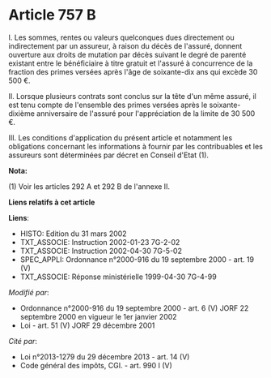 # Article 757 B

I. Les sommes, rentes ou valeurs quelconques dues directement ou indirectement par un assureur, à raison du décès de
l'assuré, donnent ouverture aux droits de mutation par décès suivant le degré de parenté existant entre le bénéficiaire à
titre gratuit et l'assuré à concurrence de la fraction des primes versées après l'âge de soixante-dix ans qui excède 30 500
€.

II. Lorsque plusieurs contrats sont conclus sur la tête d'un même assuré, il est tenu compte de l'ensemble des primes versées
après le soixante-dixième anniversaire de l'assuré pour l'appréciation de la limite de 30 500 €.

III. Les conditions d'application du présent article et notamment les obligations concernant les informations à fournir par
les contribuables et les assureurs sont déterminées par décret en Conseil d'Etat (1).

**Nota:**

(1) Voir les articles 292 A et 292 B de l'annexe II.

**Liens relatifs à cet article**

**Liens**:

  - HISTO: Edition du 31 mars 2002
  - TXT_ASSOCIE: Instruction 2002-01-23 7G-2-02
  - TXT_ASSOCIE: Instruction 2002-04-30 7G-5-02
  - SPEC_APPLI: Ordonnance n°2000-916 du 19 septembre 2000 - art. 19 (V)
  - TXT_ASSOCIE: Réponse ministérielle 1999-04-30 7G-4-99

_Modifié par_:

  - Ordonnance n°2000-916 du 19 septembre 2000 - art. 6 (V) JORF 22 septembre 2000 en vigueur le 1er janvier 2002
  - Loi - art. 51 (V) JORF 29 décembre 2001

_Cité par_:

  - Loi n°2013-1279 du 29 décembre 2013 - art. 14 (V)
  - Code général des impôts, CGI. - art. 990 I (V)
